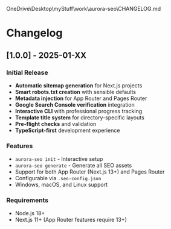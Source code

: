 OneDrive\Desktop\myStuff\work\aurora-seo\CHANGELOG.md

# Changelog

## [1.0.0] - 2025-01-XX

### Initial Release

- **Automatic sitemap generation** for Next.js projects
- **Smart robots.txt creation** with sensible defaults
- **Metadata injection** for App Router and Pages Router
- **Google Search Console verification** integration
- **Interactive CLI** with professional progress tracking
- **Template title system** for directory-specific layouts
- **Pre-flight checks** and validation
- **TypeScript-first** development experience

### Features

- `aurora-seo init` - Interactive setup
- `aurora-seo generate` - Generate all SEO assets
- Support for both App Router (Next.js 13+) and Pages Router
- Configurable via `.seo-config.json`
- Windows, macOS, and Linux support

### Requirements

- Node.js 18+
- Next.js 11+ (App Router features require 13+)
